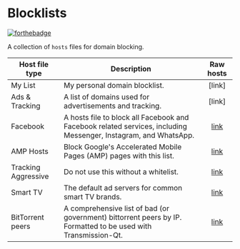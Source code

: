 # Blocklists

[![forthebadge](https://forthebadge.com/images/badges/oooo-kill-em.svg)](https://forthebadge.com)

A collection of `hosts` files for domain blocking.

Host file type | Description | Raw hosts
---------------- | ----------- |:---------:
My List | My personal domain blocklist. | [link]
Ads & Tracking | A list of domains used for advertisements and tracking.| [link]
Facebook | A hosts file to block all Facebook and Facebook related services, including Messenger, Instagram, and WhatsApp. | [link](https://www.github.developerdan.com/hosts/lists/facebook-extended.txt)
AMP Hosts | Block Google's Accelerated Mobile Pages (AMP) pages with this list. | [link](https://www.github.developerdan.com/hosts/lists/amp-hosts-extended.txt)
Tracking Aggressive | Do not use this without a whitelist. | [link](https://www.github.developerdan.com/hosts/lists/tracking-aggressive-extended.txt)
Smart TV | The default ad servers for common smart TV brands. | [link](https://blocklistproject.github.io/Lists/smart-tv.txt)
BitTorrent peers | A comprehensive list of bad (or government) bittorrent peers by IP. Formatted to be used with Transmission-Qt. |[link](https://transmissionbt.com/download)
